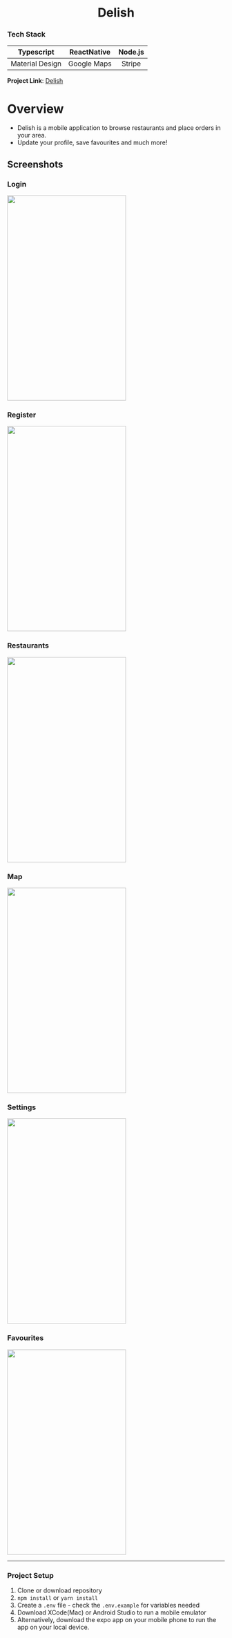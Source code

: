 <h1 align="center">
  Delish
</h1>

### Tech Stack

| Typescript | ReactNative | Node.js |
| :---: | :---: | :---: |
| Material Design | Google Maps | Stripe |


**Project Link**: [Delish](https://expo.dev/@rajivtitus/delish-mobile)

# Overview

* Delish is a mobile application to browse restaurants and place orders in your area.
* Update your profile, save favourites and much more!

## Screenshots

### Login 
<p>
  <img src="https://user-images.githubusercontent.com/75184965/215988799-99744031-4340-4b03-94b6-e9ef25a0622b.png" height="475" width="275" />
</p>

### Register
<p>
  <img src="https://user-images.githubusercontent.com/75184965/215988807-4d061e35-d0cf-43f4-8a92-f2bbcf4eacf7.png" height="475" width="275" />
</p>

### Restaurants
<p>
  <img src="https://user-images.githubusercontent.com/75184965/215988809-75ab8969-a828-4317-8deb-df61c6f4a84e.png" height="475" width="275" />
</p>


### Map
<p>
  <img src="https://user-images.githubusercontent.com/75184965/215988811-91f273d5-1af4-437a-8bf1-947148fe9617.png" height="475" width="275" />
</p>


### Settings
<p>
  <img src="https://user-images.githubusercontent.com/75184965/215988815-9595b7b6-8bdb-4cde-a99a-cc8d42f85bd4.png" height="475" width="275" />
</p>


### Favourites
<p>
  <img src="https://user-images.githubusercontent.com/75184965/215988816-ab54e239-b2a6-47c3-b98e-1837e8834d7b.png" height="475" width="275" />
</p>

---

### Project Setup

1. Clone or download repository
2. `npm install` or `yarn install`
3. Create a `.env` file - check the `.env.example` for variables needed
4. Download XCode(Mac) or Android Studio to run a mobile emulator
5. Alternatively, download the expo app on your mobile phone to run the app on your local device.
